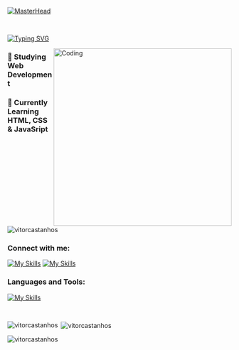 [![MasterHead](https://miro.medium.com/v2/resize:fit:679/1*mB6YLIGqIk1hTzU6Fb12zQ.gif)](https://Vitorcastanhos.io)

<br/>

<a href="https://git.io/typing-svg"><img src="https://readme-typing-svg.demolab.com?font=Fira+Code&weight=700&size=30&pause=1000&color=2EA2D4&center=false&random=false&width=435&lines=Hi+there+%F0%9F%91%8B" alt="Typing SVG" /></a>

<img align="right" alt="Coding" width="400" src="https://raw.githubusercontent.com/TheDudeThatCode/TheDudeThatCode/master/Assets/Developer.gif">
<h3 align="left">🌱 Studying Web Development </h3>
<h3 align="left">🌱 Currently Learning  HTML, CSS & JavaSript </h3>

<br/>

<p align="left"> <img src="https://komarev.com/ghpvc/?username=vitorcastanhos&label=Profile%20views&color=0e75b6&style=flat" alt="vitorcastanhos" /> </p>

<h3 align="left">Connect with me:</h3>

[![My Skills](https://skillicons.dev/icons?i=linkedin)](https://www.linkedin.com/in/vitorcastanhos/)
[![My Skills](https://skillicons.dev/icons?i=instagram)](https://www.linkedin.com/in/vitorcastanhos/) 

<h3 align="left">Languages and Tools:</h3>

[![My Skills](https://skillicons.dev/icons?i=js,html,css,figma,git,github,vscode)](https://skillicons.dev)

<br/>

<p><img align="left" src="https://github-readme-stats.vercel.app/api/top-langs?username=vitorcastanhos&show_icons=true&locale=en&layout=compact" alt="vitorcastanhos" /></p>
<p>&nbsp;<img align="center" src="https://github-readme-stats.vercel.app/api?username=vitorcastanhos&show_icons=true&locale=en" alt="vitorcastanhos" /></p>
<p><img align="center" src="https://github-readme-streak-stats.herokuapp.com/?user=vitorcastanhos&" alt="vitorcastanhos" /></p>

